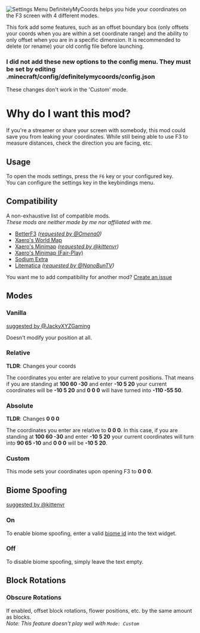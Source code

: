 ![Settings Menu](https://cdn.modrinth.com/data/M4Fyp5vW/images/17028ecc7d8a75f284d50cbaf7ee1ce5f6d22273.png)
DefinitelyMyCoords helps you hide your coordinates on the F3 screen with 4 different modes.

This fork add some features, such as an offset boundary box (only offsets your coords when you are within a set coordinate range)
and the ability to only offset when you are in a specific dimension.
It is recommended to delete (or rename) your old config file before launching.
### I did not add these new options to the config menu. They must be set by editing .minecraft/config/definitelymycoords/config.json
These changes don't work in the 'Custom' mode.

# Why do I want this mod?

If you're a streamer or share your screen with somebody,
this mod could save you from leaking your coordinates.
While still being able to use F3 to measure distances,
check the direction you are facing, etc.

## Usage

To open the mods settings, press the `F6` key or your configured key.  
You can configure the settings key in the keybindings menu.

## Compatibility

A non-exhaustive list of compatible mods.  
*These mods are neither made by me nor affiliated with me.*

- [BetterF3](https://modrinth.com/mod/betterf3) *([requested by @Omena0](https://github.com/agent-LuluDodo/DefinitelyMyCoords/issues/1))*
- [Xaero's World Map](https://modrinth.com/mod/xaeros-world-map)
- [Xaero's Minimap](https://modrinth.com/mod/xaeros-minimap) *([requested by @kittenvr](https://github.com/agent-LuluDodo/DefinitelyMyCoords/issues/3))*
- [Xaero's Minimap (Fair-Play)](https://modrinth.com/mod/xaeros-minimap-fair)
- [Sodium Extra](https://modrinth.com/mod/sodium-extra)
- [Litematica](https://modrinth.com/mod/litematica) *([requested by @NanoBunTV](https://github.com/agent-LuluDodo/DefinitelyMyCoords/issues/12))*

You want me to add compatibility for another mod? [Create an issue](https://github.com/agent-LuluDodo/DefinitelyMyCoords/issues/new?template=compatibility_request.yml)

## Modes

### Vanilla
[suggested by @JackyXYZGaming](https://github.com/agent-LuluDodo/DefinitelyMyCoords/issues/9)

Doesn't modify your position at all.

### Relative

**TLDR**: Changes your coords

The coordinates you enter are relative to your current positions. That means if you are standing at **100 60 -30** and enter **-10 5 20** your current coordinates will be **-10 5 20** and **0 0 0** will have turned into **-110 -55 50**.

### Absolute

**TLDR**: Changes **0 0 0**

The coordinates you enter are relative to **0 0 0**. In this case, if you are standing at **100 60 -30** and enter **-10 5 20** your current coordinates will turn into **90 65 -10** and **0 0 0** will be **-10 5 20**.

### Custom

This mode sets your coordinates upon opening F3 to **0 0 0**.

## Biome Spoofing
[suggested by @kittenvr](https://github.com/agent-LuluDodo/DefinitelyMyCoords/issues/5)

### On

To enable biome spoofing, enter a valid [biome id](https://minecraft.wiki/w/Biome#Biome_IDs) into the text widget.

### Off

To disable biome spoofing, simply leave the text empty.

## Block Rotations

### Obscure Rotations

If enabled, offset block rotations, flower positions, etc. by the same amount as blocks.<br>
*Note: This feature doesn't play well with `Mode: Custom`*